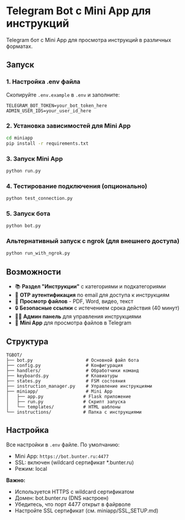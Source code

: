 # Telegram Bot с Mini App для инструкций

Telegram бот с Mini App для просмотра инструкций в различных форматах.

## Запуск

### 1. Настройка .env файла
Скопируйте `.env.example` в `.env` и заполните:
```env
TELEGRAM_BOT_TOKEN=your_bot_token_here
ADMIN_USER_IDS=your_user_id_here
```

### 2. Установка зависимостей для Mini App
```cmd
cd miniapp
pip install -r requirements.txt
```

### 3. Запуск Mini App
```cmd
python run.py
```

### 4. Тестирование подключения (опционально)
```cmd
python test_connection.py
```

### 5. Запуск бота
```cmd
python bot.py
```

### Альтернативный запуск с ngrok (для внешнего доступа)
```cmd
python run_with_ngrok.py
```

## Возможности

- 📚 **Раздел "Инструкции"** с категориями и подкатегориями
- 🔐 **OTP аутентификация** по email для доступа к инструкциям
- 📄 **Просмотр файлов** - PDF, Word, видео, текст
- 🔒 **Безопасные ссылки** с истечением срока действия (40 минут)
- 👨‍💼 **Админ панель** для управления инструкциями
- 📱 **Mini App** для просмотра файлов в Telegram

## Структура

```
TGBOT/
├── bot.py                    # Основной файл бота
├── config.py                 # Конфигурация
├── handlers/                 # Обработчики команд
├── keyboards.py              # Клавиатуры
├── states.py                 # FSM состояния
├── instruction_manager.py    # Управление инструкциями
├── miniapp/                  # Mini App
│   ├── app.py               # Flask приложение
│   ├── run.py               # Скрипт запуска
│   └── templates/           # HTML шаблоны
└── instructions/            # Папка с инструкциями
```

## Настройка

Все настройки в `.env` файле. По умолчанию:
- Mini App: `https://bot.bunter.ru:4477`
- SSL: включен (wildcard сертификат *.bunter.ru)
- Режим: local

**Важно:** 
- Используется HTTPS с wildcard сертификатом
- Домен: bot.bunter.ru (DNS настроен)
- Убедитесь, что порт 4477 открыт в файрволе
- Настройте SSL сертификат (см. miniapp/SSL_SETUP.md)